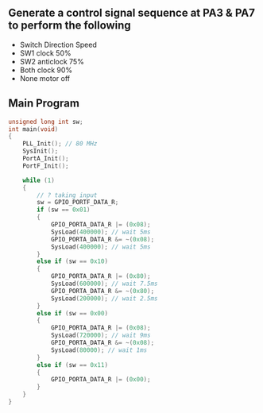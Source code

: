 ## Generate a control signal sequence at PA3 & PA7 to perform the following

- Switch Direction Speed
- SW1 clock 50%
- SW2 anticlock 75%
- Both clock 90%
- None motor off

## Main Program

```c
unsigned long int sw;
int main(void)
{
    PLL_Init(); // 80 MHz
    SysInit();
    PortA_Init();
    PortF_Init();

    while (1)
    {
        // ? taking input
        sw = GPIO_PORTF_DATA_R;
        if (sw == 0x01)
        {
            GPIO_PORTA_DATA_R |= (0x08);
            SysLoad(400000); // wait 5ms
            GPIO_PORTA_DATA_R &= ~(0x08);
            SysLoad(400000); // wait 5ms
        }
        else if (sw == 0x10)
        {
            GPIO_PORTA_DATA_R |= (0x80);
            SysLoad(600000); // wait 7.5ms
            GPIO_PORTA_DATA_R &= ~(0x80);
            SysLoad(200000); // wait 2.5ms
        }
        else if (sw == 0x00)
        {
            GPIO_PORTA_DATA_R |= (0x08);
            SysLoad(720000); // wait 9ms
            GPIO_PORTA_DATA_R &= ~(0x08);
            SysLoad(80000); // wait 1ms
        }
        else if (sw == 0x11)
        {
            GPIO_PORTA_DATA_R |= (0x00);
        }
    }
}

```

